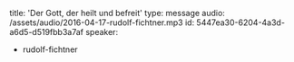 title: 'Der Gott, der heilt und befreit'
type: message
audio: /assets/audio/2016-04-17-rudolf-fichtner.mp3
id: 5447ea30-6204-4a3d-a6d5-d519fbb3a7af
speaker:
  - rudolf-fichtner
